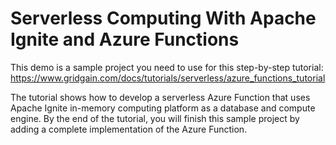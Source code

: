 # Serverless Computing With Apache Ignite and Azure Functions

This demo is a sample project you need to use for this step-by-step tutorial:
https://www.gridgain.com/docs/tutorials/serverless/azure_functions_tutorial

The tutorial shows how to develop a serverless Azure Function that uses Apache Ignite in-memory computing platform as a
 database and compute engine. By the end of the tutorial, you will finish this sample project by adding a complete 
 implementation of the Azure Function.
                              



